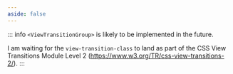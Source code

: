 ```yaml
---
aside: false
---
```


::: info
`<ViewTransitionGroup>` is likely to be implemented in the future.

I am waiting for the `view-transition-class` to land as part of the CSS View Transitions Module Level 2 (https://www.w3.org/TR/css-view-transitions-2/).
:::

<script setup>
import DemoContainer from '@demo/DemoContainer.vue'
import DemoViewTransitionTwoLists from '@demo/view-transition/TwoLists.vue'
</script>

<!-- prettier-ignore-start -->
<DemoContainer>
  <DemoViewTransitionTwoLists />
  <template #code>

  <<< ../../../src/demo/view-transition/TwoLists.vue
  </template>
</DemoContainer>
<!-- prettier-ignore-end -->
